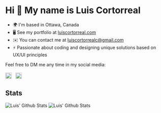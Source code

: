 Hi 👋 My name is Luis Cortorreal
================================

* 🌍  I'm based in Ottawa, Canada
* 🖥️  See my portfolio at [luiscortorreal.com](http://luiscortorreal.com)
* ✉️  You can contact me at [luiscortorrealc@gmail.com](mailto:luiscortorrealc@gmail.com)
* ⚡  Passionate about coding and designing unique solutions based on UX/UI principles

Feel free to DM me any time in my social media:<br/><br/>
<a href="https://www.linkedin.com/in/luiscortorreal/" target="_blank" rel="noreferrer"><img src="https://raw.githubusercontent.com/danielcranney/readme-generator/main/public/icons/socials/linkedin.svg" width="20" height="20" /></a> &nbsp; </a> <a href="https://www.instagram.com/luisdcort" target="_blank" rel="noreferrer"><img src="https://raw.githubusercontent.com/danielcranney/readme-generator/main/public/icons/socials/instagram.svg" width="20" height="20" /></a></p>

## Stats

![Luis' Github Stats](https://github-readme-stats.vercel.app/api?username=cort0038&show_icons=true&icon_color=007ec6&text_color=ffffff&bg_color=00000000&hide_title=true&hide_border=true)
![Luis' Github Stats](https://github-readme-stats.vercel.app/api/top-langs/?username=cort0038&langs_count=10&layout=compact&show_icons=true&icon_color=007ec6&text_color=ffffff&bg_color=00000000&hide_border=true)



<!--
**cort0038/cort0038** is a ✨ _special_ ✨ repository because its `README.md` (this file) appears on your GitHub profile.
-->
